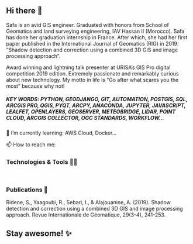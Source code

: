 ## Hi there 👋

Safa is an avid GIS engineer. Graduated with honors from School of Geomatics and land surveying engineering, IAV Hassan II (Morocco). Safa has done her graduation internship in France. After which, she had her first paper published in the International Journal of Geomatics (RIG) in 2019: “Shadow detection and correction using a combined 3D GIS and image processing approach”. 

Award winning and lightning talk presenter at URISA’s GIS Pro digital competition 2019 edition. Extremely passionate and remarkably curious about new technology. My motto in life is “Go after what scares you the most” because why not!


##### KEY WORDS: PYTHON, GEODJANGO, GIT, AUTOMATION, POSTGIS, SQL, ARCGIS PRO, QGIS, PYQT, ARCPY, ANACONDA, JUPYTER, JAVASCRIPT, LEALFET, OPENLAYERS, GEOSERVER, METEOBRIDGE, LIDAR, POINT CLOUD, ARCGIS COLLECTOR, OGC STANDARDS, WORKFLOW…

🌱 I’m currently learning: AWS Cloud, Docker...

📫 How to reach me: 
<script src="https://platform.linkedin.com/badges/js/profile.js" async defer type="text/javascript">
<div class="badge-base LI-profile-badge" data-locale="en_US" data-size="medium" data-theme="light" data-type="VERTICAL" data-vanity="safa-r-b2491b104" data-version="v1"><a class="badge-base__link LI-simple-link" href="https://at.linkedin.com/in/safa-r-b2491b104/en?trk=profile-badge">Safa R.</a></div></script>

### Technologies & Tools 👩‍💻
<img src="https://camo.githubusercontent.com/5926e58a5e2b60235ac4660538be46ddfbbb915e806e47a5d41d86efa418167d/68747470733a2f2f696d672e736869656c64732e696f2f62616467652f436f64652d507974686f6e2d696e666f726d6174696f6e616c3f7374796c653d666c6174266c6f676f3d707974686f6e266c6f676f436f6c6f723d776869746526636f6c6f723d666636396234" alt="" data-canonical-src="https://img.shields.io/badge/Code-Python-informational?style=flat&amp;logo=python&amp;logoColor=white&amp;color=ff69b4" style="max-width: 100%;">
<img src="https://camo.githubusercontent.com/d0d4860e035698ac345cfda1216ebb352824b561da89f96016dd87b01035d970/68747470733a2f2f696d672e736869656c64732e696f2f62616467652f546f6f6c732d446f636b65722d696e666f726d6174696f6e616c3f7374796c653d666c6174266c6f676f3d646f636b6572266c6f676f436f6c6f723d776869746526636f6c6f723d666636396234" alt="" data-canonical-src="https://img.shields.io/badge/Tools-Docker-informational?style=flat&amp;logo=docker&amp;logoColor=white&amp;color=ff69b4" style="max-width: 100%;">
              
### Publications 📰

Ridene, S., Yaagoubi, R., Sebari, I., & Alajouanine, A. (2019). Shadow detection and correction using a combined 3D GIS and image processing approach. Revue Internationale de Géomatique, 29(3-4), 241-253.

## Stay awesome! ✨

<!--
**safa0907/safa0907** is a ✨ _special_ ✨ repository because its `README.md` (this file) appears on your GitHub profile.

Here are some ideas to get you started:

- 🔭 I’m currently working on ...
- 🌱 I’m currently learning ...
- 👯 I’m looking to collaborate on ...
- 🤔 I’m looking for help with ...
- 💬 Ask me about ...
- 📫 How to reach me: ...
- 😄 Pronouns: ...
- ⚡ Fun fact: ...
-->
